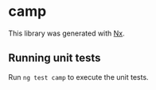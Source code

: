 # camp

This library was generated with [Nx](https://nx.dev).

## Running unit tests

Run `ng test camp` to execute the unit tests.
